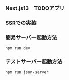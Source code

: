 ### Next.js13　TODOアプリ

### SSRでの実装

### 簡易サーバー起動方法
```npm run dev```

### テストサーバー起動方法
```npm run json-server```

